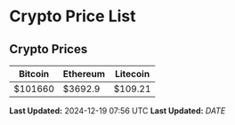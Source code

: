# Crypto Price List

## Crypto Prices
| Bitcoin | Ethereum | Litecoin |
| ------- | -------- | -------- |
| $101660 | $3692.9 | $109.21 |
**Last Updated:** 2024-12-19 07:56 UTC
**Last Updated:** $DATE$

